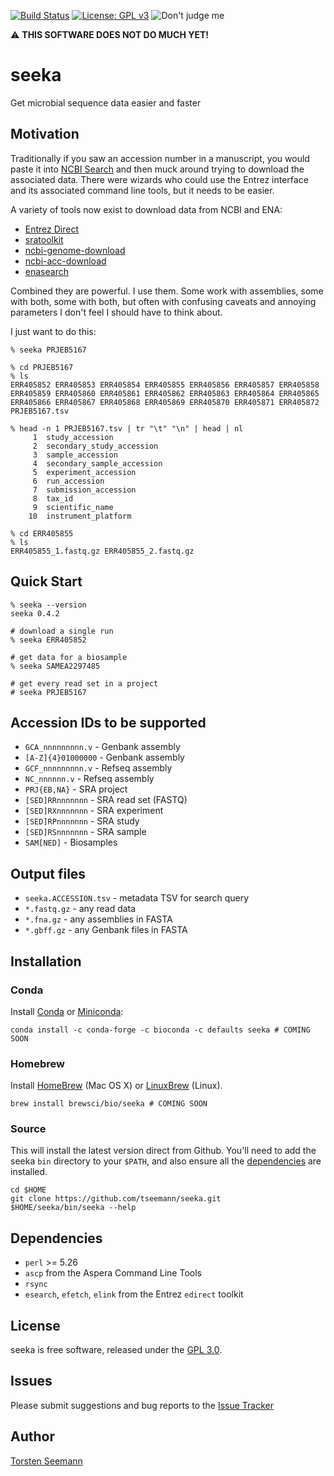 [![Build Status](https://travis-ci.org/tseemann/seeka.svg?branch=master)](https://travis-ci.org/tseemann/seeka)
[![License: GPL v3](https://img.shields.io/badge/License-GPL%20v3-blue.svg)](https://www.gnu.org/licenses/gpl-3.0)
![Don't judge me](https://img.shields.io/badge/Language-Perl_5-steelblue.svg)

:warning: **THIS SOFTWARE DOES NOT DO MUCH YET!**

# seeka

Get microbial sequence data easier and faster

## Motivation

Traditionally if you saw an accession number in a manuscript,
you would paste it into [NCBI Search](https://www.ncbi.nlm.nih.gov/) 
and then muck around trying to download the associated data.
There were wizards who could use the Entrez interface and its
associated command line tools, but it needs to be easier.

A variety of tools now exist to download data from NCBI and ENA:

* [Entrez Direct](https://www.ncbi.nlm.nih.gov/books/NBK179288/)
* [sratoolkit](https://github.com/ncbi/sra-tools)
* [ncbi-genome-download](https://github.com/kblin/ncbi-genome-download)
* [ncbi-acc-download](https://github.com/kblin/ncbi-acc-download)
* [enasearch](http://bebatut.fr/enasearch/)

Combined they are powerful. I use them. 
Some work with assemblies, some with both,
some with both, but often with confusing caveats and annoying 
parameters I don't feel I should have to think about.

I just want to do this:
```
% seeka PRJEB5167

% cd PRJEB5167
% ls
ERR405852 ERR405853 ERR405854 ERR405855 ERR405856 ERR405857 ERR405858
ERR405859 ERR405860 ERR405861 ERR405862 ERR405863 ERR405864 ERR405865
ERR405866 ERR405867 ERR405868 ERR405869 ERR405870 ERR405871 ERR405872
PRJEB5167.tsv

% head -n 1 PRJEB5167.tsv | tr "\t" "\n" | head | nl
     1	study_accession
     2	secondary_study_accession
     3	sample_accession
     4	secondary_sample_accession
     5	experiment_accession
     6	run_accession
     7	submission_accession
     8	tax_id
     9	scientific_name
    10	instrument_platform

% cd ERR405855
% ls
ERR405855_1.fastq.gz ERR405855_2.fastq.gz

```


## Quick Start

```
% seeka --version
seeka 0.4.2

# download a single run
% seeka ERR405852

# get data for a biosample
% seeka SAMEA2297485

# get every read set in a project
# seeka PRJEB5167
```

## Accession IDs to be supported

* `GCA_nnnnnnnnn.v` - Genbank assembly
* `[A-Z]{4}01000000` - Genbank assembly
* `GCF_nnnnnnnnn.v` - Refseq assembly
* `NC_nnnnnn.v` - Refseq assembly
* `PRJ{EB,NA}` - SRA project
* `[SED]RRnnnnnnn` - SRA read set (FASTQ)
* `[SED]RXnnnnnnn` - SRA experiment
* `[SED]RPnnnnnnn` - SRA study
* `[SED]RSnnnnnnn` - SRA sample
* `SAM[NED]` - Biosamples

## Output files

* `seeka.ACCESSION.tsv` - metadata TSV for search query
* `*.fastq.gz` - any read data
* `*.fna.gz` - any assemblies in FASTA 
* `*.gbff.gz` - any Genbank files in FASTA

## Installation

### Conda
Install [Conda](https://conda.io/docs/) or [Miniconda](https://conda.io/miniconda.html):
```
conda install -c conda-forge -c bioconda -c defaults seeka # COMING SOON
```

### Homebrew
Install [HomeBrew](http://brew.sh/) (Mac OS X) or [LinuxBrew](http://linuxbrew.sh/) (Linux).
```
brew install brewsci/bio/seeka # COMING SOON
```

### Source
This will install the latest version direct from Github.
You'll need to add the seeka `bin` directory to your `$PATH`,
and also ensure all the [dependencies](#Dependencies) are installed.
```
cd $HOME
git clone https://github.com/tseemann/seeka.git
$HOME/seeka/bin/seeka --help
```

## Dependencies

* `perl` >= 5.26
* `ascp` from the Aspera Command Line Tools
* `rsync`
* `esearch`, `efetch`, `elink` from the Entrez `edirect` toolkit

## License

seeka is free software, released under the
[GPL 3.0](https://raw.githubusercontent.com/tseemann/seeka/master/LICENSE).

## Issues

Please submit suggestions and bug reports to the
[Issue Tracker](https://github.com/tseemann/seeka/issues)

## Author

[Torsten Seemann](https://twitter.com/torstenseemann)
